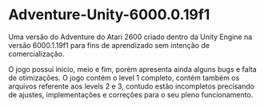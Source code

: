 # Adventure-Unity-6000.0.19f1
 
Uma versão do Adventure do Atari 2600 criado dentro da Unity Engine na versão 6000.1.19f1 para fins de aprendizado sem intenção de comercialização.

O jogo possui inicio, meio e fim, porém apresenta ainda alguns bugs e falta de otimizações. O jogo contém o level 1 completo, contém também os arquivos referente aos levels 2 e 3, contudo estão incompletos precisando de ajustes, implementações e correções para o seu pleno funcionamento.
